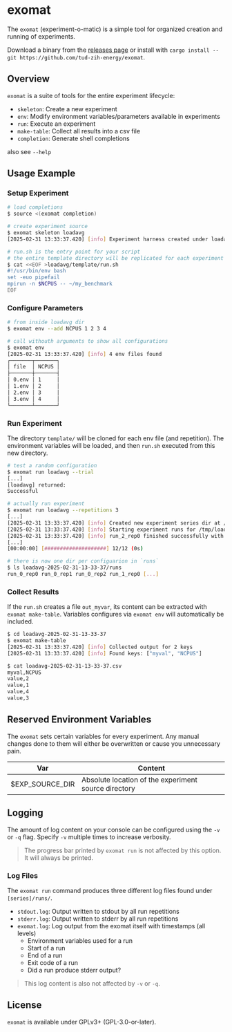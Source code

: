 # exomat
The `exomat` (experiment-o-matic) is a simple tool for organized creation and running of experiments.

Download a binary from the [releases page](https://github.com/tud-zih-energy/exomat/releases) or install with `cargo install --git https://github.com/tud-zih-energy/exomat`.

## Overview
`exomat` is a suite of tools for the entire experiment lifecycle:

- `skeleton`: Create a new experiment
- `env`: Modify environment variables/parameters available in experiments
- `run`: Execute an experiment
- `make-table`: Collect all results into a csv file
- `completion`: Generate shell completions

also see `--help`

## Usage Example
### Setup Experiment
```bash
# load completions
$ source <(exomat completion)

# create experiment source
$ exomat skeleton loadavg
[2025-02-31 13:33:37.420] [info] Experiment harness created under loadavg

# run.sh is the entry point for your script
# the entire template directory will be replicated for each experiment configuration
$ cat <<EOF >loadavg/template/run.sh
#!/usr/bin/env bash
set -euo pipefail
mpirun -n $NCPUS -- ~/my_benchmark
EOF
```

### Configure Parameters
```bash
# from inside loadavg dir
$ exomat env --add NCPUS 1 2 3 4

# call withouth arguments to show all configurations
$ exomat env
[2025-02-31 13:33:37.420] [info] 4 env files found
┌───────┬───────┐
│ file  │ NCPUS │
├───────┼───────┤
│ 0.env │ 1     │
│ 1.env │ 2     │
│ 2.env │ 3     │
│ 3.env │ 4     │
└───────┴───────┘
```

### Run Experiment
The directory `template/` will be cloned for each env file (and repetition).
The environment variables will be loaded, and then `run.sh` executed from this new directory.

```bash
# test a random configuration
$ exomat run loadavg --trial
[...]
[loadavg] returned:
Successful

# actually run experiment
$ exomat run loadavg --repetitions 3
[...]
[2025-02-31 13:33:37.420] [info] Created new experiment series dir at /tmp/loadavg-2025-02-31-13-33-37
[2025-02-31 13:33:37.420] [info] Starting experiment runs for /tmp/loadavg
[2025-02-31 13:33:37.420] [info] run_2_rep0 finished successfully with exit status: 0
[...]
[00:00:00] [####################] 12/12 (0s)

# there is now one dir per configuarion in `runs`
$ ls loadavg-2025-02-31-13-33-37/runs
run_0_rep0 run_0_rep1 run_0_rep2 run_1_rep0 [...]
```

### Collect Results
If the `run.sh` creates a file `out_myvar`, its content can be extracted with `exomat make-table`.
Variables configures via `exomat env` will automatically be included.

```bash
$ cd loadavg-2025-02-31-13-33-37
$ exomat make-table
[2025-02-31 13:33:37.420] [info] Collected output for 2 keys
[2025-02-31 13:33:37.420] [info] Found keys: ["myval", "NCPUS"]

$ cat loadavg-2025-02-31-13-33-37.csv 
myval,NCPUS
value,2
value,1
value,4
value,3
```

## Reserved Environment Variables
The `exomat` sets certain variables for every experiment. Any manual changes done to them will either
be overwritten or cause you unnecessary pain.

Var             | Content
----------------|---------------------------------
$EXP_SOURCE_DIR | Absolute location of the experiment source directory

## Logging
The amount of log content on your console can be configured using the `-v` or `-q` flag.
Specify `-v` multiple times to increase verbosity.

> The progress bar printed by `exomat run` is not affected by this option. It will always be printed.

### Log Files
The `exomat run` command produces three different log files found under `[series]/runs/`.
- `stdout.log`: Output written to stdout by all run repetitions
- `stderr.log`: Output written to stderr by all run repetitions
- `exomat.log`: Log output from the exomat itself with timestamps (all levels)
    - Environment variables used for a run
    - Start of a run
    - End of a run
    - Exit code of a run
    - Did a run produce stderr output?

> This log content is also not affected by `-v` or `-q`.

## License
`exomat` is available under GPLv3+ (GPL-3.0-or-later).
